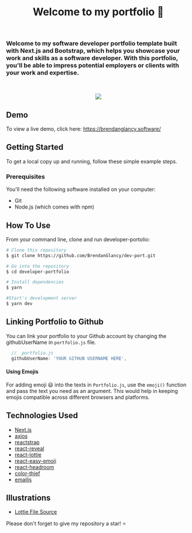 <h1 align="center">Welcome to my portfolio 👋</h1>

<br>
<h3>
Welcome to my software developer portfolio template built with Next.js and Bootstrap, which helps you showcase your work and skills as a software developer. With this portfolio, you'll be able to impress potential employers or clients with your work and expertise.
</h3>
<br>

<p align="center">
  <kbd>
    <img src="https://github.com/user-attachments/assets/e60a610a-601c-4678-903c-b62a83fdeaba"></img>
  </kbd>
</p>



## Demo

To view a live demo, click here: https://brendanglancy.software/

## Getting Started

To get a local copy up and running, follow these simple example steps.

### Prerequisites

You'll need the following software installed on your computer:

- Git
- Node.js (which comes with npm)

## How To Use

From your command line, clone and run developer-portolio:

```bash
# Clone this repository
$ git clone https://github.com/BrendanGlancy/dev-port.git

# Go into the repository
$ cd developer-portfolio

# Install dependencies
$ yarn

#Start's development server
$ yarn dev
```

## Linking Portfolio to Github

You can link your portfolio to your Github account by changing the githubUserName in `portfolio.js` file.

```javascript
  //  portfolio.js
  githubUserName: 'YOUR GITHUB USERNAME HERE',
```

#### Using Emojis

For adding emoji 😃 into the texts in `Portfolio.js`, use the `emoji()` function and pass the text you need as an argument. This would help in keeping emojis compatible across different browsers and platforms.

## Technologies Used

-   [Next.js](https://nextjs.org/)
-   [axios](https://www.npmjs.com/package/axios)
-   [reactstrap](https://reactstrap.github.io/)
-   [react-reveal](https://www.react-reveal.com/)
-   [react-lottie](https://www.npmjs.com/package/react-lottie)
-   [react-easy-emoji](https://github.com/appfigures/react-easy-emoji)
-   [react-headroom](https://github.com/KyleAMathews/react-headroom)
-   [color-thief](https://github.com/lokesh/color-thief)
-   [emailjs](https://www.emailjs.com/)

## Illustrations

-   [Lottie File Source](https://lottiefiles.com)

Please don't forget to give my repository a star! ⭐️
